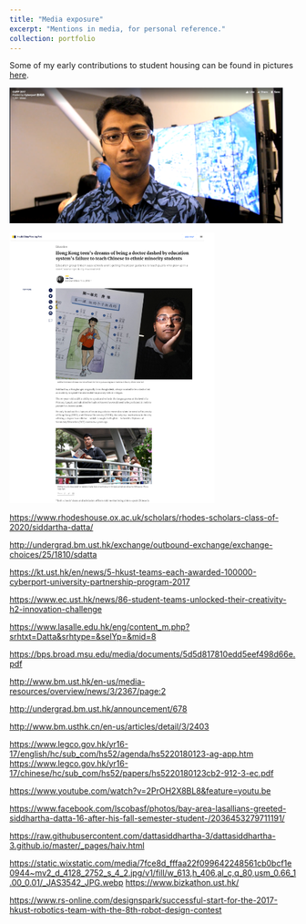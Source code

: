 ```yaml
---
title: "Media exposure"
excerpt: "Mentions in media, for personal reference."
collection: portfolio
---
```


Some of my early contributions to student housing can be found in pictures [here](https://www.facebook.com/pg/hkust.halls89/photos/?tab=albums&ref=page_internal).

<a href="http://media.licdn.com/embeds/media.html?src=https%3A%2F%2Fwww.facebook.com%2Fcyberport.hk%2Fvideos%2F1893272297411941%2F&amp;url=https%3A%2F%2Fwww.facebook.com%2Fcyberport.hk%2Fvideos%2F1893272297411941%2F&amp;type=text%2Fhtml&amp;schema=facebook"><img src="/images/ccmf.PNG" width="480" /></a>

<a href="https://www.scmp.com/news/hong-kong/education/article/2154479/hong-kong-teens-dreams-being-doctor-dashed-education"><img src="/images/scmp.PNG" width="360" /></a> 

https://www.rhodeshouse.ox.ac.uk/scholars/rhodes-scholars-class-of-2020/siddartha-datta/

http://undergrad.bm.ust.hk/exchange/outbound-exchange/exchange-choices/25/1810/sdatta

https://kt.ust.hk/en/news/5-hkust-teams-each-awarded-100000-cyberport-university-partnership-program-2017

https://www.ec.ust.hk/news/86-student-teams-unlocked-their-creativity-h2-innovation-challenge

https://www.lasalle.edu.hk/eng/content_m.php?srhtxt=Datta&srhtype=&selYp=&mid=8

https://bps.broad.msu.edu/media/documents/5d5d817810edd5eef498d66e.pdf

http://www.bm.ust.hk/en-us/media-resources/overview/news/3/2367/page:2

http://undergrad.bm.ust.hk/announcement/678

http://www.bm.usthk.cn/en-us/articles/detail/3/2403

https://www.legco.gov.hk/yr16-17/english/hc/sub_com/hs52/agenda/hs5220180123-ag-app.htm
https://www.legco.gov.hk/yr16-17/chinese/hc/sub_com/hs52/papers/hs5220180123cb2-912-3-ec.pdf

https://www.youtube.com/watch?v=2PrOH2X8BL8&feature=youtu.be

https://www.facebook.com/lscobasf/photos/bay-area-lasallians-greeted-siddhartha-datta-16-after-his-fall-semester-student-/2036453279711191/

https://raw.githubusercontent.com/dattasiddhartha-3/dattasiddhartha-3.github.io/master/_pages/haiv.html

https://static.wixstatic.com/media/7fce8d_fffaa22f099642248561cb0bcf1e0944~mv2_d_4128_2752_s_4_2.jpg/v1/fill/w_613,h_406,al_c,q_80,usm_0.66_1.00_0.01/_JAS3542_JPG.webp
https://www.bizkathon.ust.hk/

https://www.rs-online.com/designspark/successful-start-for-the-2017-hkust-robotics-team-with-the-8th-robot-design-contest
